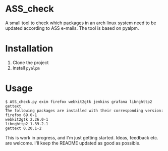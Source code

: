# ASS_check

A small tool to check which packages in an arch linux system need to be updated
according to ASS e-mails.
The tool is based on pyalpm.

# Installation

1. Clone the project
2. install `pyalpm`

# Usage

	$ ASS_check.py exim firefox webkit2gtk jenkins grafana libnghttp2 gettext
	The following packages are installed with their corresponding version:
	firefox 69.0-1
	webkit2gtk 2.26.0-1
	libnghttp2 1.39.2-1
	gettext 0.20.1-2

This is work in progress, and I'm just getting started. Ideas, feedback etc. are welcome. I'll keep the README updated as good as possible.
